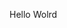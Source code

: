 Hello Wolrd

























































































































































































































































































































































































































































































































































































































































































































































































































































































































































































































































































































































































































































































































































































































































































































